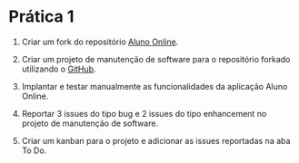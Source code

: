 # Prática 1

1. Criar um fork do repositório [Aluno Online](https://github.com/profjosereginaldo/aluno-online).

2. Criar um projeto de manutenção de software para o repositório forkado utilizando o [GitHub](https://github.com).

3. Implantar e testar manualmente as funcionalidades da aplicação Aluno Online.

4. Reportar 3 issues do tipo bug e 2 issues do tipo enhancement no projeto de manutenção de software.

5. Criar um kanban para o projeto e adicionar as issues reportadas na aba To Do.
